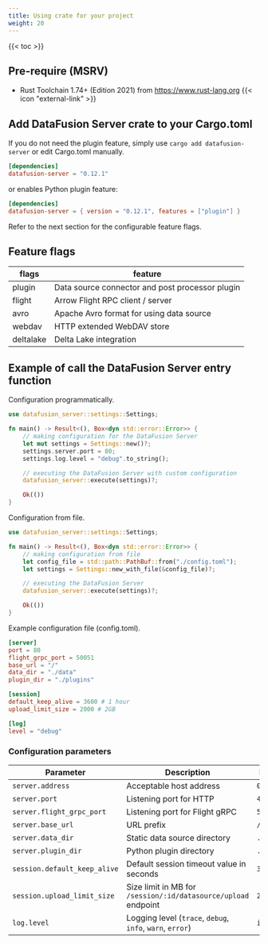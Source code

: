```yaml
---
title: Using crate for your project
weight: 20
---
```


{{< toc >}}

## Pre-require (MSRV)

* Rust Toolchain 1.74+ (Edition 2021) from https://www.rust-lang.org {{< icon "external-link" >}}

## Add DataFusion Server crate to your Cargo.toml

If you do not need the plugin feature, simply use `cargo add datafusion-server` or edit Cargo.toml manually.

```toml
[dependencies]
datafusion-server = "0.12.1"
```

or enables Python plugin feature:

```toml
[dependencies]
datafusion-server = { version = "0.12.1", features = ["plugin"] }
```

Refer to the next section for the configurable feature flags.

## Feature flags

| flags     | feature                                         |
|-----------|-------------------------------------------------|
| plugin    | Data source connector and post processor plugin |
| flight    | Arrow Flight RPC client / server                |
| avro      | Apache Avro format for using data source        |
| webdav    | HTTP extended WebDAV store                      |
| deltalake | Delta Lake integration                          |

## Example of call the DataFusion Server entry function

Configuration programmatically.

```rust
use datafusion_server::settings::Settings;

fn main() -> Result<(), Box<dyn std::error::Error>> {
    // making configuration for the DataFusion Server
    let mut settings = Settings::new()?;
    settings.server.port = 80;
    settings.log.level = "debug".to_string();

    // executing the DataFusion Server with custom configuration
    datafusion_server::execute(settings)?;

    Ok(())
}
```

Configuration from file.

```rust
use datafusion_server::settings::Settings;

fn main() -> Result<(), Box<dyn std::error::Error>> {
    // making configuration from file
    let config_file = std::path::PathBuf::from("./config.toml");
    let settings = Settings::new_with_file(&config_file)?;

    // executing the DataFusion Server
    datafusion_server::execute(settings)?;

    Ok(())
}
```

Example configuration file (config.toml).

```toml
[server]
port = 80
flight_grpc_port = 50051
base_url = "/"
data_dir = "./data"
plugin_dir = "./plugins"

[session]
default_keep_alive = 3600 # 1 hour
upload_limit_size = 2000 # 2GB

[log]
level = "debug"
```

### Configuration parameters

| Parameter                    | Description                                                    | Default    |
|------------------------------|----------------------------------------------------------------|------------|
| `server.address`             | Acceptable host address                                        | `0.0.0.0`  |
| `server.port`                | Listening port for HTTP                                        | `4000`     |
| `server.flight_grpc_port`    | Listening port for Flight gRPC                                 | `50051`    |
| `server.base_url`            | URL prefix                                                     | `/`        |
| `server.data_dir`            | Static data source directory                                   | `./data`   |
| `server.plugin_dir`          | Python plugin directory                                        | `./plugin` |
| `session.default_keep_alive` | Default session timeout value in seconds                       | `3600`     |
| `session.upload_limit_size`  | Size limit in MB for `/session/:id/datasource/upload` endpoint | `20`       |
| `log.level`                  | Logging level (`trace`, `debug`, `info`, `warn`, `error`)      | `info`     |



